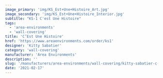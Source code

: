 ```yaml
---
image_primary: 'img/KS_Est+Une+Histoire_Art.jpg'
image_secondary: 'img/KS_Est+Une+Histoire_Interior.jpg'
subtitle: "KS-1 C'est Une Histoire"
tags:
  - 'area-environments'
  - 'wall-covering'
title: 'C’Est Une Histoire'
href: 'https://www.areaenvironments.com/order/ks1'
designer: 'Kitty Sabatier'
category: 'wall-covering'
manufacturer: 'Area Environments'
description: ''
slug: '/manufacturers/area-environments/wall-covering/kitty-sabatier-c-est-une-histoire'
date: '2021-02-17'
---
```

